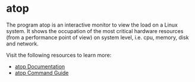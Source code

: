 # atop

The program atop is an interactive monitor to view the load on a Linux system. It shows the occupation of the most critical hardware resources (from a performance point of view) on system level, i.e. cpu, memory, disk and network.

Visit the following resources to learn more:

- [atop Documentation](https://linux.die.net/man/1/atop)
- [atop Command Guide](https://www.digitalocean.com/community/tutorials/atop-command-in-linux)

